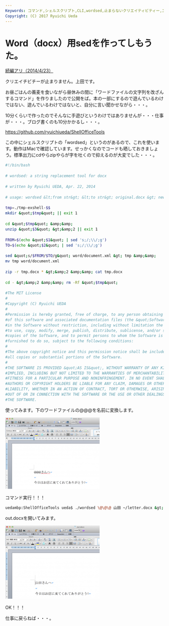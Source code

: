 ```yaml
---
Keywords: コマンド,シェルスクリプト,CLI,wordsed,止まらないクリエイティビティー,エクシェル芸,ワードシェル芸
Copyright: (C) 2017 Ryuichi Ueda
---
```


# Word（docx）用sedを作ってしもうた。
<a href="http://blog.ueda.asia/?p=2957" title="Word（docx）用sedを改良してしもうた。">続編アリ（2014/4/23）</a>

クリエイチビチーが止まりません。上田です。

お昼ごはんの蕎麦を食いながら昼休みの間に「ワードファイルの文字列を改ざんするコマンド」を作りましたので公開をば。本の一部にするので遊んでいるわけではない、遊んでいるわけではないと、自分に言い聞かせながら・・・。

<!--more-->

10分くらいで作ったのでそんなに手遊びというわけではありませんが・・・仕事が・・・。ブログ書くのも10分かかるし・・・。

<a href="https://github.com/ryuichiueda/ShellOfficeTools" target="_blank">https://github.com/ryuichiueda/ShellOfficeTools</a>

この中にシェルスクリプトの「wordsed」というのがあるので、これを使います。動作はMacで確認しています。せっかくなのでコードも晒しておきましょう。標準出力にcdやらzipやらが字を吐くので抑えるのが大変でした・・・。

```bash
#!/bin/bash 

# wordsed: a string replacement tool for docx

# written by Ryuichi UEDA, Apr. 22, 2014 

# usage: wordsed &lt;from str&gt; &lt;to str&gt; original.docx &gt; newfile.docx

tmp=./tmp-exshell-$$
mkdir &quot;$tmp&quot; || exit 1

cd &quot;$tmp&quot; &amp;&amp;
unzip &quot;$3&quot; &gt;&amp;2 || exit 1

FROM=$(echo &quot;$1&quot; | sed 's;/;\\/;g')
TO=$(echo &quot;$2&quot; | sed 's;/;\\/;g')

sed &quot;s/$FROM/$TO/g&quot; word/document.xml &gt; tmp &amp;&amp;
mv tmp word/document.xml

zip -r tmp.docx * &gt;&amp;2 &amp;&amp; cat tmp.docx

cd - &gt;&amp;2 &amp;&amp; rm -Rf &quot;$tmp&quot;

#The MIT License
#
#Copyright (C) Ryuichi UEDA
#
#Permission is hereby granted, free of charge, to any person obtaining a copy
#of this software and associated documentation files (the &quot;Software&quot;), to deal
#in the Software without restriction, including without limitation the rights
#to use, copy, modify, merge, publish, distribute, sublicense, and/or sell
#copies of the Software, and to permit persons to whom the Software is
#furnished to do so, subject to the following conditions:
#
#The above copyright notice and this permission notice shall be included in
#all copies or substantial portions of the Software.
#
#THE SOFTWARE IS PROVIDED &quot;AS IS&quot;, WITHOUT WARRANTY OF ANY KIND, EXPRESS OR
#IMPLIED, INCLUDING BUT NOT LIMITED TO THE WARRANTIES OF MERCHANTABILITY,
#FITNESS FOR A PARTICULAR PURPOSE AND NONINFRINGEMENT. IN NO EVENT SHALL THE
#AUTHORS OR COPYRIGHT HOLDERS BE LIABLE FOR ANY CLAIM, DAMAGES OR OTHER
#LIABILITY, WHETHER IN AN ACTION OF CONTRACT, TORT OR OTHERWISE, ARISING FROM,
#OUT OF OR IN CONNECTION WITH THE SOFTWARE OR THE USE OR OTHER DEALINGS IN
#THE SOFTWARE.
```

使ってみます。下のワードファイルの\@\@\@を名前に変換します。

<a href="スクリーンショット-2014-04-22-12.51.40.png"><img src="スクリーンショット-2014-04-22-12.51.40-300x226.png" alt="スクリーンショット 2014-04-22 12.51.40" width="300" height="226" class="aligncenter size-medium wp-image-2934" /></a>

コマンド実行！！！

```bash
uedambp:ShellOfficeTools ueda$ ./wordsed \@\@\@ 山田 ~/letter.docx &gt; out.docx
```

out.docxを開いてみます。

<a href="スクリーンショット-2014-04-22-12.54.50.png"><img src="スクリーンショット-2014-04-22-12.54.50-300x232.png" alt="スクリーンショット 2014-04-22 12.54.50" width="300" height="232" class="aligncenter size-medium wp-image-2936" /></a>


OK！！！


仕事に戻らねば・・・。
